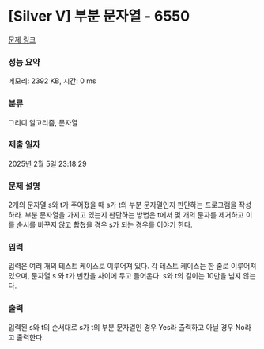 # [Silver V] 부분 문자열 - 6550 

[문제 링크](https://www.acmicpc.net/problem/6550) 

### 성능 요약

메모리: 2392 KB, 시간: 0 ms

### 분류

그리디 알고리즘, 문자열

### 제출 일자

2025년 2월 5일 23:18:29

### 문제 설명

<p>2개의 문자열 s와 t가 주어졌을 때 s가 t의 부분 문자열인지 판단하는 프로그램을 작성하라. 부분 문자열을 가지고 있는지 판단하는 방법은 t에서 몇 개의 문자를 제거하고 이를 순서를 바꾸지 않고 합쳤을 경우 s가 되는 경우를 이야기 한다.</p>

### 입력 

 <p>입력은 여러 개의 테스트 케이스로 이루어져 있다. 각 테스트 케이스는 한 줄로 이루어져 있으며, 문자열 s 와 t가 빈칸을 사이에 두고 들어온다. s와 t의 길이는 10만을 넘지 않는다.</p>

### 출력 

 <p>입력된 s와 t의 순서대로 s가 t의 부분 문자열인 경우 Yes라 출력하고 아닐 경우 No라고 출력한다.</p>

